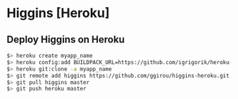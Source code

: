 Higgins [Heroku]
================

## Deploy Higgins on Heroku
```bash
$> heroku create myapp_name
$> heroku config:add BUILDPACK_URL=https://github.com/igrigorik/heroku-buildpack-dart.git -a myapp_name
$> heroku git:clone -a myapp_name
$> git remote add higgins https://github.com/ggirou/higgins-heroku.git
$> git pull higgins master
$> git push heroku master
```
